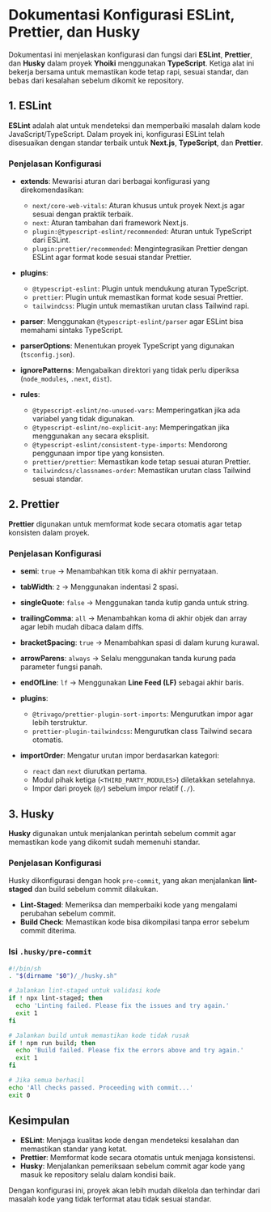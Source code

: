 # Dokumentasi Konfigurasi ESLint, Prettier, dan Husky

Dokumentasi ini menjelaskan konfigurasi dan fungsi dari **ESLint**, **Prettier**, dan **Husky** dalam proyek **Yhoiki** menggunakan **TypeScript**. Ketiga alat ini bekerja bersama untuk memastikan kode tetap rapi, sesuai standar, dan bebas dari kesalahan sebelum dikomit ke repository.

## 1. ESLint

**ESLint** adalah alat untuk mendeteksi dan memperbaiki masalah dalam kode JavaScript/TypeScript. Dalam proyek ini, konfigurasi ESLint telah disesuaikan dengan standar terbaik untuk **Next.js**, **TypeScript**, dan **Prettier**.

### Penjelasan Konfigurasi

- **extends**: Mewarisi aturan dari berbagai konfigurasi yang direkomendasikan:

  - `next/core-web-vitals`: Aturan khusus untuk proyek Next.js agar sesuai dengan praktik terbaik.
  - `next`: Aturan tambahan dari framework Next.js.
  - `plugin:@typescript-eslint/recommended`: Aturan untuk TypeScript dari ESLint.
  - `plugin:prettier/recommended`: Mengintegrasikan Prettier dengan ESLint agar format kode sesuai standar Prettier.

- **plugins**:

  - `@typescript-eslint`: Plugin untuk mendukung aturan TypeScript.
  - `prettier`: Plugin untuk memastikan format kode sesuai Prettier.
  - `tailwindcss`: Plugin untuk memastikan urutan class Tailwind rapi.

- **parser**: Menggunakan `@typescript-eslint/parser` agar ESLint bisa memahami sintaks TypeScript.

- **parserOptions**: Menentukan proyek TypeScript yang digunakan (`tsconfig.json`).

- **ignorePatterns**: Mengabaikan direktori yang tidak perlu diperiksa (`node_modules`, `.next`, `dist`).

- **rules**:
  - `@typescript-eslint/no-unused-vars`: Memperingatkan jika ada variabel yang tidak digunakan.
  - `@typescript-eslint/no-explicit-any`: Memperingatkan jika menggunakan `any` secara eksplisit.
  - `@typescript-eslint/consistent-type-imports`: Mendorong penggunaan impor tipe yang konsisten.
  - `prettier/prettier`: Memastikan kode tetap sesuai aturan Prettier.
  - `tailwindcss/classnames-order`: Memastikan urutan class Tailwind sesuai standar.

## 2. Prettier

**Prettier** digunakan untuk memformat kode secara otomatis agar tetap konsisten dalam proyek.

### Penjelasan Konfigurasi

- **semi**: `true` → Menambahkan titik koma di akhir pernyataan.
- **tabWidth**: `2` → Menggunakan indentasi 2 spasi.
- **singleQuote**: `false` → Menggunakan tanda kutip ganda untuk string.
- **trailingComma**: `all` → Menambahkan koma di akhir objek dan array agar lebih mudah dibaca dalam diffs.
- **bracketSpacing**: `true` → Menambahkan spasi di dalam kurung kurawal.
- **arrowParens**: `always` → Selalu menggunakan tanda kurung pada parameter fungsi panah.
- **endOfLine**: `lf` → Menggunakan **Line Feed (LF)** sebagai akhir baris.
- **plugins**:

  - `@trivago/prettier-plugin-sort-imports`: Mengurutkan impor agar lebih terstruktur.
  - `prettier-plugin-tailwindcss`: Mengurutkan class Tailwind secara otomatis.

- **importOrder**: Mengatur urutan impor berdasarkan kategori:
  - `react` dan `next` diurutkan pertama.
  - Modul pihak ketiga (`<THIRD_PARTY_MODULES>`) diletakkan setelahnya.
  - Impor dari proyek (`@/`) sebelum impor relatif (`./`).

## 3. Husky

**Husky** digunakan untuk menjalankan perintah sebelum commit agar memastikan kode yang dikomit sudah memenuhi standar.

### Penjelasan Konfigurasi

Husky dikonfigurasi dengan hook `pre-commit`, yang akan menjalankan **lint-staged** dan build sebelum commit dilakukan.

- **Lint-Staged**: Memeriksa dan memperbaiki kode yang mengalami perubahan sebelum commit.
- **Build Check**: Memastikan kode bisa dikompilasi tanpa error sebelum commit diterima.

### Isi `.husky/pre-commit`

```sh
#!/bin/sh
. "$(dirname "$0")/_/husky.sh"

# Jalankan lint-staged untuk validasi kode
if ! npx lint-staged; then
  echo 'Linting failed. Please fix the issues and try again.'
  exit 1
fi

# Jalankan build untuk memastikan kode tidak rusak
if ! npm run build; then
  echo 'Build failed. Please fix the errors above and try again.'
  exit 1
fi

# Jika semua berhasil
echo 'All checks passed. Proceeding with commit...'
exit 0
```

## Kesimpulan

- **ESLint**: Menjaga kualitas kode dengan mendeteksi kesalahan dan memastikan standar yang ketat.
- **Prettier**: Memformat kode secara otomatis untuk menjaga konsistensi.
- **Husky**: Menjalankan pemeriksaan sebelum commit agar kode yang masuk ke repository selalu dalam kondisi baik.

Dengan konfigurasi ini, proyek akan lebih mudah dikelola dan terhindar dari masalah kode yang tidak terformat atau tidak sesuai standar.
